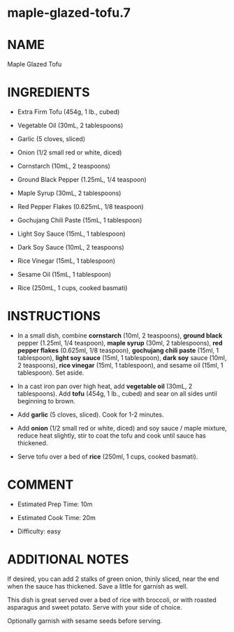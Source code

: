 # maple-glazed-tofu.7

# NAME

Maple Glazed Tofu

# INGREDIENTS

  - Extra Firm Tofu (454g, 1 lb., cubed)

  - Vegetable Oil (30mL, 2 tablespoons)

  - Garlic (5 cloves, sliced)

  - Onion (1/2 small red or white, diced)

  - Cornstarch (10mL, 2 teaspoons)

  - Ground Black Pepper (1.25mL, 1/4 teaspoon)

  - Maple Syrup (30mL, 2 tablespoons)

  - Red Pepper Flakes (0.625mL, 1/8 teaspoon)

  - Gochujang Chili Paste (15mL, 1 tablespoon)

  - Light Soy Sauce (15mL, 1 tablespoon)

  - Dark Soy Sauce (10mL, 2 teaspoons)

  - Rice Vinegar (15mL, 1 tablespoon)

  - Sesame Oil (15mL, 1 tablespoon)

  - Rice (250mL, 1 cups, cooked basmati)

# INSTRUCTIONS

  - In a small dish, combine **cornstarch** (10ml, 2 teaspoons),
    **ground black** pepper (1.25ml, 1/4 teaspoon), **maple syrup**
    (30ml, 2 tablespoons), **red pepper flakes** (0.625ml, 1/8
    teaspoon), **gochujang chili paste** (15ml, 1 tablespoon), **light
    soy sauce** (15ml, 1 tablespoon), **dark soy** sauce (10ml, 2
    teaspoons), **rice vinegar** (15ml, 1 tablespoon), and sesame oil
    (15ml, 1 tablespoon). Set aside.

  - In a cast iron pan over high heat, add **vegetable oil** (30mL, 2
    tablespoons). Add **tofu** (454g, 1 lb., cubed) and sear on all
    sides until beginning to brown.

  - Add **garlic** (5 cloves, sliced). Cook for 1-2 minutes.

  - Add **onion** (1/2 small red or white, diced) and soy sauce / maple
    mixture, reduce heat slightly, stir to coat the tofu and cook until
    sauce has thickened.

  - Serve tofu over a bed of **rice** (250ml, 1 cups, cooked basmati).

# COMMENT

  - Estimated Prep Time: 10m

  - Estimated Cook Time: 20m

  - Difficulty: easy

# ADDITIONAL NOTES

If desired, you can add 2 stalks of green onion, thinly sliced, near the
end when the sauce has thickened. Save a little for garnish as well.

This dish is great served over a bed of rice with broccoli, or with
roasted asparagus and sweet potato. Serve with your side of choice.

Optionally garnish with sesame seeds before serving.
